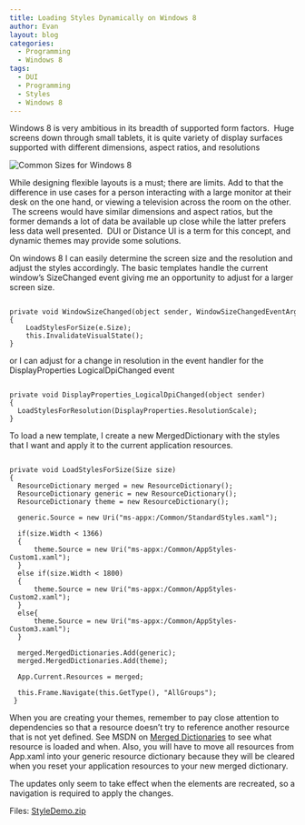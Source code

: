 ```yaml
---
title: Loading Styles Dynamically on Windows 8
author: Evan
layout: blog 
categories:
  - Programming
  - Windows 8
tags:
  - DUI
  - Programming
  - Styles
  - Windows 8
---
```

 [1]: http://msdn.microsoft.com/en-us/library/windows/apps/hh968442.aspx "Merged Dictionaries"
Windows 8 is very ambitious in its breadth of supported form factors.  Huge screens down through small tablets, it is quite variety of display surfaces supported with different dimensions, aspect ratios, and resolutions

![Common Sizes for Windows 8](http://i1.wp.com/blogs.msdn.com/cfs-file.ashx/__key/communityserver-blogs-components-weblogfiles/00-00-01-29-43-metablogapi/2526.Scaling_2D002D002D00_Common_2D00_Sizes_5F00_thumb_5F00_61A51101.jpg?resize=625%2C352 "Common Sizes for Windows 8")

While designing flexible layouts is a must; there are limits. Add to that the difference in use cases for a person interacting with a large monitor at their desk on the one hand, or viewing a television across the room on the other.  The screens would have similar dimensions and aspect ratios, but the former demands a lot of data be available up close while the latter prefers less data well presented.  DUI or Distance UI is a term for this concept, and dynamic themes may provide some solutions.

On windows 8 I can easily determine the screen size and the resolution and adjust the styles accordingly. The basic templates handle the current window&#8217;s SizeChanged event giving me an opportunity to adjust for a larger screen size.

<pre class="prettyprint"><code>
private void WindowSizeChanged(object sender, WindowSizeChangedEventArgs e)
{
    LoadStylesForSize(e.Size);
    this.InvalidateVisualState();
}
</code></pre>

or I can adjust for a change in resolution in the event handler for the DisplayProperties LogicalDpiChanged event

<pre class="prettyprint"><code>
private void DisplayProperties_LogicalDpiChanged(object sender)
{
  LoadStylesForResolution(DisplayProperties.ResolutionScale);
}
</code></pre>

To load a new template, I create a new MergedDictionary with the styles that I want and apply it to the current application resources.

<pre class="prettyprint"><code>
private void LoadStylesForSize(Size size)
{
  ResourceDictionary merged = new ResourceDictionary();
  ResourceDictionary generic = new ResourceDictionary();
  ResourceDictionary theme = new ResourceDictionary();

  generic.Source = new Uri("ms-appx:/Common/StandardStyles.xaml");

  if(size.Width &lt; 1366)
  {
      theme.Source = new Uri("ms-appx:/Common/AppStyles-Custom1.xaml");
  }
  else if(size.Width &lt; 1800)
  {
      theme.Source = new Uri("ms-appx:/Common/AppStyles-Custom2.xaml");
  }
  else{
      theme.Source = new Uri("ms-appx:/Common/AppStyles-Custom3.xaml");
  }

  merged.MergedDictionaries.Add(generic);
  merged.MergedDictionaries.Add(theme);

  App.Current.Resources = merged;

  this.Frame.Navigate(this.GetType(), "AllGroups");
 }
</code></pre>

When you are creating your themes, remember to pay close attention to dependencies so that a resource doesn&#8217;t try to reference another resource that is not yet defined. See MSDN on [Merged Dictionaries][1] to see what resource is loaded and when. Also, you will have to move all resources from App.xaml into your generic resource dictionary because they will be cleared when you reset your application resources to your new merged dictionary.

The updates only seem to take effect when the elements are recreated, so a navigation is required to apply the changes.

Files: [StyleDemo.zip](https://skydrive.live.com/redir?resid=90A8E1C2B0B6D69B!680&authkey=!AFjh1q_5J3dOSyc "Style Demo .zip")